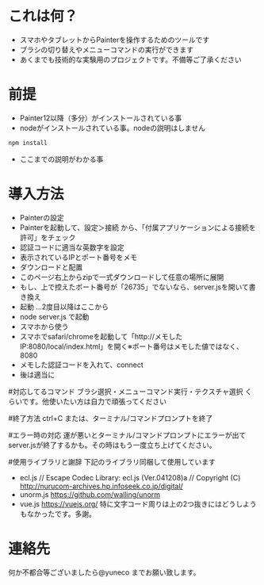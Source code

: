 # これは何？
+ スマホやタブレットからPainterを操作するためのツールです
+ ブラシの切り替えやメニューコマンドの実行ができます
+ あくまでも技術的な実験用のプロジェクトです。不備等ご了承ください

# 前提
+ Painter12以降（多分）がインストールされている事
+ nodeがインストールされている事。nodeの説明はしません

```bash
npm install
```
+ ここまでの説明がわかる事

# 導入方法
+ Painterの設定 
 + Painterを起動して、設定＞接続 から、「付属アプリケーションによる接続を許可」をチェック
 + 認証コードに適当な英数字を設定
 + 表示されているIPとポート番号をメモ
+ ダウンロードと配置
 + このページ右上からzipで一式ダウンロードして任意の場所に展開
 + もし、上で控えたポート番号が「26735」でないなら、server.jsを開いて書き換え
+ 起動 …2度目以降はここから
 + node server.js で起動
+ スマホから使う
 + スマホでsafari/chromeを起動して「http://メモしたIP:8080/local/index.html」を開く※ポート番号はメモした値ではなく、8080
 + メモした認証コードを入れて、connect
 + 後は適当に

#対応してるコマンド
 ブラシ選択・メニューコマンド実行・テクスチャ選択 くらいです。他使いたい方は自力で頑張ってください

#終了方法
ctrl+C または、ターミナル/コマンドプロンプトを終了

#エラー時の対応
運が悪いとターミナル/コマンドプロンプトにエラーが出てserver.jsが終了するかも。その時はもう一度立ち上げてください。

#使用ライブラリと謝辞
下記のライブラリ同梱して使用しています
- ecl.js
// Escape Codec Library: ecl.js (Ver.041208)a
// Copyright (C) http://nurucom-archives.hp.infoseek.co.jp/digital/
- unorm.js https://github.com/walling/unorm
- vue.js https://vuejs.org/
特に文字コード周りは上の2つ抜きにはどうしようもなかったです。多謝。

# 連絡先
何か不都合等ございましたら@yuneco までお願い致します。
